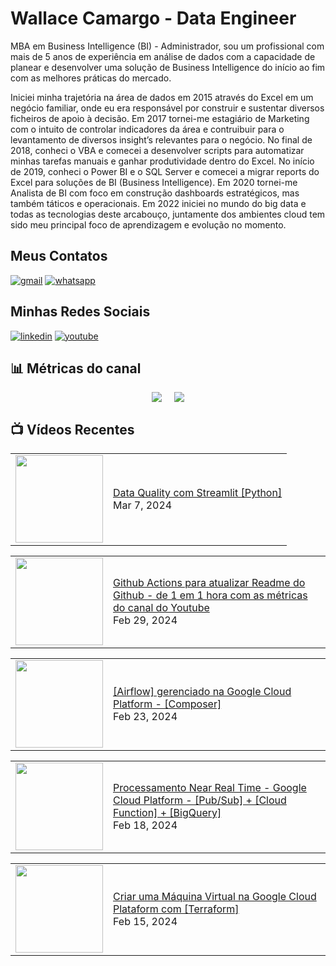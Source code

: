 # Wallace Camargo - Data Engineer

MBA em Business Intelligence (BI) - Administrador, sou um profissional com mais de 5 anos de experiência em análise de dados com a capacidade de planear e desenvolver uma solução de Business Intelligence do início ao fim com as melhores práticas do mercado. 

Iniciei minha trajetória na área de dados em 2015 através do Excel em um negócio familiar, onde eu era responsável por construir e sustentar diversos ficheiros de apoio à decisão. Em 2017 tornei-me estagiário de Marketing com o intuito de controlar indicadores da área e contruibuir para o levantamento de diversos insight’s relevantes para o negócio. No final de 2018, conheci o VBA e comecei a desenvolver scripts para automatizar minhas tarefas manuais e ganhar produtividade dentro do Excel. No início de 2019, conheci o Power BI e o SQL Server e comecei a migrar reports do Excel para soluções de BI (Business Intelligence). Em 2020 tornei-me Analista de BI com foco em construção dashboards estratégicos, mas também táticos e operacionais. Em 2022 iniciei no mundo do big data e todas as tecnologias deste arcabouço, juntamente dos ambientes cloud tem sido meu principal foco de aprendizagem e evolução no momento.


## Meus Contatos
[![gmail](https://img.shields.io/badge/Gmail-D14836?style=for-the-badge&logo=gmail&logoColor=white)](mailto:wallacecpdg@gmail.com?subject=registerProtocolHandler()%20FTW!&body=Check%20out%20what%20I%20learned%20at%20http%3A%2F%2Fupdates.html5rocks.com%2F2012%2F02%2FGetting-Gmail-to-handle-all-mailto-links-with-registerProtocolHandler%0A%0APlus%2C%20flawless%20handling%20of%20the%20subject%20and%20body%20parameters.%20Bonus%20from%20RFC%202368!)
[![whatsapp](https://img.shields.io/badge/WhatsApp-25D366?style=for-the-badge&logo=whatsapp&logoColor=white)](https://web.whatsapp.com/send?phone=+351926802230)

## Minhas Redes Sociais
[![linkedin](https://img.shields.io/badge/LinkedIn-0077B5?style=for-the-badge&logo=linkedin&logoColor=white)](https://www.linkedin.com/in/wallace-camargo-35b615171/)
[![youtube](https://img.shields.io/badge/YouTube-FF0000?style=for-the-badge&logo=youtube&logoColor=white)](https://www.youtube.com/channel/UCK0B4IoF57JoiVVVeEcN8-A/videos)

## 📊 Métricas do canal

<div style="display: flex; justify-content: center;">
  <div style="margin-right: 10px;">
    <a href="http://youtube.com/@wallacecamargo1043?sub_confirmation=1">
      <img src="https://img.shields.io/youtube/channel/subscribers/UCK0B4IoF57JoiVVVeEcN8-A" />
    </a>
  </div>

  <div style="margin-left: 10px;">
    <a href="http://youtube.com/@wallacecamargo1043?sub_confirmation=1">
      <img src="https://img.shields.io/youtube/channel/views/UCK0B4IoF57JoiVVVeEcN8-A" />
    </a>
  </div>
</div>


## 📺 Vídeos Recentes

<!-- YOUTUBE:START --><table><tr><td><a href="https://www.youtube.com/watch?v=qz7ddOM0Mqc"><img width="140px" src="https://i.ytimg.com/vi/qz7ddOM0Mqc/mqdefault.jpg"></a></td>
<td><a href="https://www.youtube.com/watch?v=qz7ddOM0Mqc">Data Quality com Streamlit [Python]</a><br/>Mar 7, 2024</td></tr></table>
<table><tr><td><a href="https://www.youtube.com/watch?v=VfeyeXuwu2o"><img width="140px" src="https://i.ytimg.com/vi/VfeyeXuwu2o/mqdefault.jpg"></a></td>
<td><a href="https://www.youtube.com/watch?v=VfeyeXuwu2o">Github Actions para atualizar Readme do Github - de 1 em 1 hora com as métricas do canal do Youtube</a><br/>Feb 29, 2024</td></tr></table>
<table><tr><td><a href="https://www.youtube.com/watch?v=v9Kmz92yHok"><img width="140px" src="https://i.ytimg.com/vi/v9Kmz92yHok/mqdefault.jpg"></a></td>
<td><a href="https://www.youtube.com/watch?v=v9Kmz92yHok">[Airflow] gerenciado na Google Cloud Platform - [Composer]</a><br/>Feb 23, 2024</td></tr></table>
<table><tr><td><a href="https://www.youtube.com/watch?v=CdRMb2L1sMo"><img width="140px" src="https://i.ytimg.com/vi/CdRMb2L1sMo/mqdefault.jpg"></a></td>
<td><a href="https://www.youtube.com/watch?v=CdRMb2L1sMo">Processamento Near Real Time - Google Cloud Platform - [Pub/Sub] + [Cloud Function] + [BigQuery]</a><br/>Feb 18, 2024</td></tr></table>
<table><tr><td><a href="https://www.youtube.com/watch?v=S4ZHt1gaFe0"><img width="140px" src="https://i.ytimg.com/vi/S4ZHt1gaFe0/mqdefault.jpg"></a></td>
<td><a href="https://www.youtube.com/watch?v=S4ZHt1gaFe0">Criar uma Máquina Virtual na Google Cloud Plataform com [Terraform]</a><br/>Feb 15, 2024</td></tr></table>
<!-- YOUTUBE:END -->








